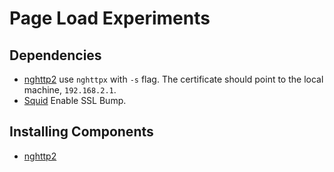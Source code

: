# Page Load Experiments

## Dependencies

* [nghttp2](http://nghttp2.org) use `nghttpx` with `-s` flag. The certificate should point to the local machine, `192.168.2.1`.
* [Squid](http://squid-cache.org) Enable SSL Bump.

## Installing Components

* [nghttp2]()
